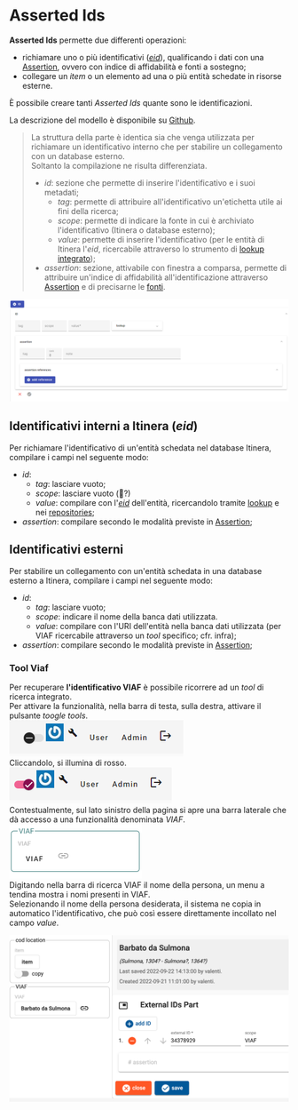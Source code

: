 # Asserted Ids
**Asserted Ids** permette due differenti operazioni:  
* richiamare uno o più identificativi ([_eid_](identifiers.md)), qualificando i dati con una [Assertion](Assertion_Brick.md), ovvero con indice di affidabilità e fonti a sostegno;  
* collegare un _item_ o un elemento ad una o più entità schedate in risorse esterne.

È possibile creare tanti _Asserted Ids_ quante sono le identificazioni.  

La descrizione del modello è disponibile su [Github](https://github.com/vedph/cadmus-general#externalidspart).  

> La struttura della parte è identica sia che venga utilizzata per richiamare un identificativo interno che per stabilire un collegamento con un database esterno.  
> Soltanto la compilazione ne risulta differenziata.  
> * _id_: sezione che permette di inserire l'identificativo e i suoi metadati;   
>    * _tag_: permette di attribuire all'identificativo un'etichetta utile ai fini della ricerca;  
>    * _scope_: permette di indicare la fonte in cui è archiviato l'identificativo (Itinera o database esterno);  
>    * _value_: permette di inserire l'identificativo (per le entità di Itinera l'_eid_, ricercabile attraverso lo strumento di [lookup integrato](lookup.md));  
> * _assertion_: sezione, attivabile con finestra a comparsa, permette di attribuire un'indice di affidabilità all'identificazione attraverso [Assertion](Assertion_Brick.md) e di precisarne le [fonti](Docref_Brick.md).  
  

![](https://github.com/petrarchsitinera/linee-guida/blob/e88adcfe6655f13f9f18f6aa7de232fe8d83907b/docs/assets/images/asserted_id.png)  


## Identificativi interni a Itinera (_eid_)

Per richiamare l'identificativo di un'entità schedata nel database Itinera, compilare i campi nel seguente modo:

* _id_:
  * _tag_: lasciare vuoto;
  * _scope_: lasciare vuoto (🚧?) 
  * _value_: compilare con l'[_eid_]((identifiers.md)) dell'entità, ricercandolo tramite [lookup](lookup.md) e nei [repositories](repository.md);  
* _assertion_: compilare secondo le modalità previste in [Assertion](Assertion_Brick.md);  

## Identificativi esterni

Per stabilire un collegamento con un'entità schedata in una database esterno a Itinera, compilare i campi nel seguente modo:  

* _id_:
  * _tag_: lasciare vuoto;
  * _scope_: indicare il nome della banca dati utilizzata.
  * _value_: compilare con l'URI dell'entità nella banca dati utilizzata (per VIAF ricercabile attraverso un _tool_ specifico; cfr. infra);  
* _assertion_: compilare secondo le modalità previste in [Assertion](Assertion_Brick.md);  

### Tool Viaf
Per recuperare **l'identificativo VIAF** è possibile ricorrere ad un _tool_ di ricerca integrato.  
Per attivare la funzionalità, nella barra di testa, sulla destra, attivare il pulsante _toogle tools_.  
![](https://github.com/petrarchsitinera/linee-guida/blob/e4de2f4f2dca13dcba7beae653a386470c141348/docs/assets/images/tools_off.png?raw=true)  
Cliccandolo, si illumina di rosso.   
![](https://github.com/petrarchsitinera/linee-guida/blob/e4de2f4f2dca13dcba7beae653a386470c141348/docs/assets/images/tools_on.png?raw=true)   
Contestualmente, sul lato sinistro della pagina si apre una barra laterale che dà accesso a una funzionalità denominata _VIAF_.   
![](https://github.com/petrarchsitinera/linee-guida/blob/32a21f598ab1973e807dff0be492e94d155e5c4c/docs/assets/images/tool_viaf.png?raw=true)   
Digitando nella barra di ricerca VIAF il nome della persona, un menu a tendina mostra i nomi presenti in VIAF.  
Selezionando il nome della persona desiderata, il sistema ne copia in automatico l'identificativo, che può così essere direttamente incollato nel campo _value_.     

![](https://github.com/petrarchsitinera/linee-guida/blob/7de26f57ea824e0286a03b47055b362667dfcc73/docs/assets/images/tool_viaf2.png?raw=true)



